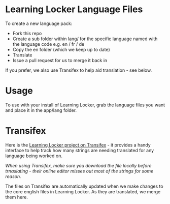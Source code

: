 Learning Locker Language Files
==============================

To create a new language pack:

* Fork this repo
* Create a sub folder within lang/ for the specific language named with the language code e.g. en / fr / de
* Copy the en folder (which we keep up to date)
* Translate
* Issue a pull request for us to merge it back in

If you prefer, we also use Transifex to help aid translation - see below.

Usage
=====

To use with your install of Learning Locker, grab the language files you want and place it in the app/lang folder.

Transifex
=========

Here is the [Learning Locker project on Transifex](https://www.transifex.com/organization/learning-locker/dashboard) - it provides a handy interface to help track how many strings are needing translated for any language being worked on.

_When using Transifex, make sure you download the file locally before trnaslating - their online editor misses out most of the strings for some reason._

The files on Transifex are automatically updated when we make changes to the core english files in Learning Locker. As they are translated, we merge
them here.